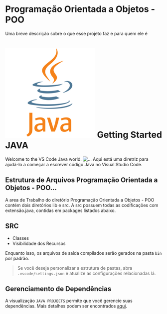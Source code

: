 
# Programação Orientada a Objetos - POO

Uma breve descrição sobre o que esse projeto faz e para quem ele é

# ![..](https://raw.githubusercontent.com/github/explore/5b3600551e122a3277c2c5368af2ad5725ffa9a1/topics/java/java.png?size=48) Getting Started JAVA

Welcome to the VS Code Java world. ![..](https://github.com/vscode-icons.png?size=40). Aqui está uma diretriz para ajudá-lo a começar a escrever código Java no Visual Studio Code.

## Estrutura de Arquivos Programação Orientada a Objetos - POO...

A area de Trabalho do diretório Programação Orientada a Objetos - POO contém dois diretórios lib e src. 
A src possuem todas as codificações com extensão.java, contidas em packages listados abaixo.

## SRC 
- Classes
- Visibilidade dos Recursos


Enquanto isso, os arquivos de saída compilados serão gerados na pasta `bin` por padrão.
> Se você deseja personalizar a estrutura de pastas, abra `.vscode/settings.json` e atualize as configurações relacionadas lá.
> 
## Gerenciamento de Dependências

A visualização `JAVA PROJECTS` permite que você gerencie suas dependências. Mais detalhes podem ser encontrados [aqui](https://github.com/microsoft/vscode-java-dependency#manage-dependencies).
